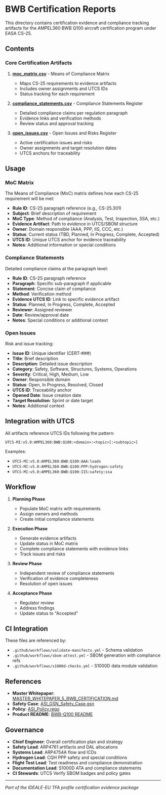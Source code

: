 # BWB Certification Reports

This directory contains certification evidence and compliance tracking artifacts for the AMPEL360 BWB Q100 aircraft certification program under EASA CS-25.

## Contents

### Core Certification Artifacts

1. **[moc_matrix.csv](./moc_matrix.csv)** - Means of Compliance Matrix
   - Maps CS-25 requirements to evidence artifacts
   - Includes owner assignments and UTCS IDs
   - Status tracking for each requirement

2. **[compliance_statements.csv](./compliance_statements.csv)** - Compliance Statements Register
   - Detailed compliance claims per regulation paragraph
   - Evidence links and verification methods
   - Review status and approval tracking

3. **[open_issues.csv](./open_issues.csv)** - Open Issues and Risks Register
   - Active certification issues and risks
   - Owner assignments and target resolution dates
   - UTCS anchors for traceability

## Usage

### MoC Matrix

The Means of Compliance (MoC) matrix defines how each CS-25 requirement will be met:

- **Rule ID**: CS-25 paragraph reference (e.g., CS-25.301)
- **Subject**: Brief description of requirement
- **MoC Type**: Method of compliance (Analysis, Test, Inspection, SSA, etc.)
- **Evidence Artifact**: Path to evidence in UTCS/SBOM structure
- **Owner**: Domain responsible (AAA, PPP, IIS, CCC, etc.)
- **Status**: Current status (TBD, Planned, In Progress, Complete, Accepted)
- **UTCS ID**: Unique UTCS anchor for evidence traceability
- **Notes**: Additional information or special conditions

### Compliance Statements

Detailed compliance claims at the paragraph level:

- **Rule ID**: CS-25 paragraph reference
- **Paragraph**: Specific sub-paragraph if applicable
- **Statement**: Concise claim of compliance
- **Method**: Verification method
- **Evidence UTCS ID**: Link to specific evidence artifact
- **Status**: Planned, In Progress, Complete, Accepted
- **Reviewer**: Assigned reviewer
- **Date**: Review/approval date
- **Notes**: Special conditions or additional context

### Open Issues

Risk and issue tracking:

- **Issue ID**: Unique identifier (CERT-###)
- **Title**: Brief description
- **Description**: Detailed issue description
- **Category**: Safety, Software, Structures, Systems, Operations
- **Severity**: Critical, High, Medium, Low
- **Owner**: Responsible domain
- **Status**: Open, In Progress, Resolved, Closed
- **UTCS ID**: Traceability anchor
- **Opened Date**: Issue creation date
- **Target Resolution**: Sprint or date target
- **Notes**: Additional context

## Integration with UTCS

All artifacts reference UTCS IDs following the pattern:

```
UTCS-MI:v5.0:AMPEL360:BWB:Q100:<domain>:<topic>[:<subtopic>]
```

Examples:
- `UTCS-MI:v5.0:AMPEL360:BWB:Q100:AAA:loads`
- `UTCS-MI:v5.0:AMPEL360:BWB:Q100:PPP:hydrogen:safety`
- `UTCS-MI:v5.0:AMPEL360:BWB:Q100:IIS:safety:ssa`

## Workflow

1. **Planning Phase**
   - Populate MoC matrix with requirements
   - Assign owners and methods
   - Create initial compliance statements

2. **Execution Phase**
   - Generate evidence artifacts
   - Update status in MoC matrix
   - Complete compliance statements with evidence links
   - Track issues and risks

3. **Review Phase**
   - Independent review of compliance statements
   - Verification of evidence completeness
   - Resolution of open issues

4. **Acceptance Phase**
   - Regulator review
   - Address findings
   - Update status to "Accepted"

## CI Integration

These files are referenced by:
- `.github/workflows/validate-manifests.yml` - Schema validation
- `.github/workflows/sbom-attest.yml` - SBOM generation with compliance refs
- `.github/workflows/s1000d-checks.yml` - S1000D data module validation

## References

- **Master Whitepaper**: [MASTER_WHITEPAPER_5_BWB_CERTIFICATION.md](../MASTER_WHITEPAPER_5_BWB_CERTIFICATION.md)
- **Safety Case**: [ASI_GSN_Safety_Case.gsn](../ASI_GSN_Safety_Case.gsn)
- **Policy**: [ASI_Policy.rego](../ASI_Policy.rego)
- **Product README**: [BWB-Q100 README](../../PRODUCTS/AMPEL360/AMPEL360_AIR_TRANSPORT/BWB-Q100/README.md)

## Governance

- **Chief Engineer**: Overall certification plan and strategy
- **Safety Lead**: ARP4761 artifacts and DAL allocations
- **Systems Lead**: ARP4754A flow and ICDs
- **Hydrogen Lead**: CQH PPP safety and special conditions
- **Flight Test Lead**: Test readiness and compliance demonstration
- **Documentation Lead**: S1000D ATA and compliance statements
- **CI Stewards**: UTCS Verify SBOM badges and policy gates

---

*Part of the IDEALE-EU TFA profile certification evidence package*
